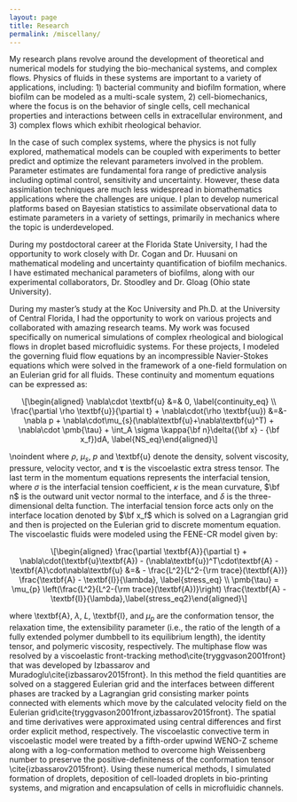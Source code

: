 ```yaml
---
layout: page
title: Research
permalink: /miscellany/
---
```


<!-- MathJax -->
<script defer type="text/javascript" id="MathJax-script" src="https://cdn.jsdelivr.net/npm/mathjax@3.1.2/es5/tex-mml-chtml.js"></script>
<script defer src="https://polyfill.io/v3/polyfill.min.js?features=es6"></script>

My research plans revolve around the development of theoretical and numerical models for studying the bio-mechanical systems, and complex flows. Physics of fluids in these systems are important to a variety of applications, including: 1) bacterial community and biofilm formation, where biofilm can be modeled as a multi-scale system, 2) cell-biomechanics, where the focus is on the behavior of single cells, cell mechanical properties and interactions between cells in extracellular environment, and 3) complex flows which exhibit rheological behavior.

In the case of such complex systems, where the physics is not fully explored, mathematical models can be coupled with experiments to better predict and optimize the relevant parameters involved in the problem. Parameter estimates are fundamental fora range of predictive analysis including optimal control, sensitivity and uncertainty. However, these data assimilation techniques are much less widespread in biomathematics applications where the challenges are unique. I plan to develop numerical platforms based on Bayesian statistics to assimilate observational data to estimate parameters in a variety of settings, primarily in mechanics where the topic is underdeveloped.

During my postdoctoral career at the Florida State University, I had the opportunity to work closely with Dr. Cogan and Dr. Huusani on mathematical modeling and uncertainty quantification of biofilm mechanics. I have estimated mechanical parameters of biofilms, along with our experimental collaborators, Dr. Stoodley and Dr. Gloag (Ohio state University).

During my master’s study at the Koc University and Ph.D. at the University of Central Florida, I had the opportunity to work on various projects and collaborated with amazing research teams. My work was focused specifically on numerical simulations of complex rheological and biological flows in droplet based microfluidic systems. For these projects, I modeled the governing fluid flow equations by an incompressible Navier-Stokes equations which were solved in the framework of a one-field formulation on an Eulerian grid for all fluids. These continuity and momentum equations can be expressed as:

<p><span class="math display">\[\begin{aligned}
\nabla\cdot \textbf{u} &amp;=&amp; 0, \label{continuity_eq} \\
\frac{\partial \rho \textbf{u}}{\partial t} + \nabla\cdot(\rho \textbf{uu}) &amp;=&amp;-\nabla p + \nabla\cdot\mu_{s}(\nabla\textbf{u}+\nabla\textbf{u}^T) + \nabla\cdot \pmb{\tau}  + \int_A \sigma \kappa{\bf n}\delta({\bf x} - {\bf x_f})dA,
\label{NS_eq}\end{aligned}\]</span></p>

\noindent where $\rho$, $\mu_s$, $p$ and \textbf{u} denote the density, solvent viscosity, pressure, velocity vector, and $\pmb{\tau}$ is the viscoelastic extra stress tensor. The last term in the momentum equations represents the interfacial tension, where $\sigma$ is the interfacial tension coefficient, $\kappa$ is the mean curvature, $\bf n$ is the outward unit vector normal to the interface, and $\delta$ is the three-dimensional delta function. The interfacial tension force acts only on the interface location denoted by $\bf x_f$ which is solved on a Lagrangian grid and then is projected on the Eulerian grid to discrete momentum equation. The viscoelastic fluids were modeled using the FENE-CR model given by:

<p><span class="math display">\[\begin{aligned}
\frac{\partial \textbf{A}}{\partial t} + \nabla\cdot(\textbf{u}\textbf{A}) 
- (\nabla\textbf{u})^T\cdot\textbf{A} - \textbf{A}\cdot\nabla\textbf{u}
&amp;=&amp; - \frac{L^2}{L^2-{\rm trace}(\textbf{A})} \frac{\textbf{A} - \textbf{I}}{\lambda}, \label{stress_eq} \\
\pmb{\tau} = \mu_{p} \left(\frac{L^2}{L^2-{\rm trace}(\textbf{A})}\right) \frac{\textbf{A} - \textbf{I}}{\lambda},\label{stress_eq2}\end{aligned}\]</span></p>


where \textbf{A}, $\lambda$, $L$, \textbf{I}, and $\mu_p$ are the conformation tensor, the relaxation time, the extensibility parameter (i.e., the ratio of the length of a fully extended polymer dumbbell to its equilibrium length), the identity tensor, and polymeric viscosity, respectively. The multiphase flow was resolved by a viscoelastic front-tracking method\cite{tryggvason2001front} that was developed by Izbassarov and Muradoglu\cite{izbassarov2015front}. In this method the field quantities are solved on a staggered Eulerian grid and the interfaces between different phases are tracked by a Lagrangian grid consisting marker points connected with elements which move by the calculated velocity field on the Eulerian grid\cite{tryggvason2001front,izbassarov2015front}. The spatial and time derivatives were approximated using central differences and first order explicit method, respectively. The viscoelastic convective term in viscoelastic model were treated by a fifth-order upwind WENO-Z scheme along with a log-conformation method to overcome high Weissenberg number to preserve the positive-definiteness of the conformation tensor \cite{izbassarov2015front}. Using these numerical methods, I simulated formation of droplets, deposition of cell-loaded droplets in bio-printing systems, and migration and encapsulation of cells in microfluidic channels. 



